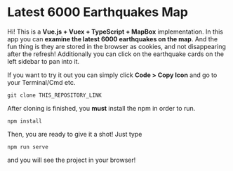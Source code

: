 # Latest 6000 Earthquakes Map

Hi! This is a **Vue.js + Vuex + TypeScript + MapBox** implementation. In this app you can **examine the latest 6000 earthquakes on the map**. And the fun thing is they are stored in the browser as cookies, and not disappearing after the refresh! Additionally you can click on the earthquake cards on the left sidebar to pan into it.

If you want to try it out you can simply click **Code > Copy Icon** and go to your Terminal/Cmd etc.

    git clone THIS_REPOSITORY_LINK

After cloning is finished, you **must** install the npm in order to run.

    npm install
    
Then, you are ready to give it a shot! Just type

    npm run serve
and you will see the project in your browser!
